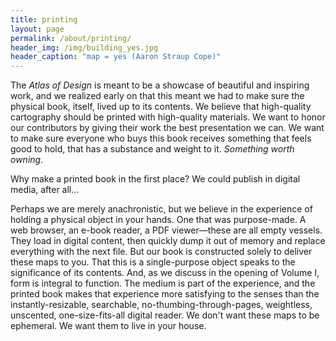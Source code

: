 ```yaml
---
title: printing
layout: page
permalink: /about/printing/
header_img: /img/building_yes.jpg
header_caption: "map = yes (Aaron Straup Cope)"
---
```


The <em>Atlas of Design</em> is meant to be a showcase of beautiful and inspiring work, and we realized early on that this meant we had to make sure the physical book, itself, lived up to its contents. We believe that high-quality cartography should be printed with high-quality materials. We want to honor our contributors by giving their work the best presentation we can. We want to make sure everyone who buys this book receives something that feels good to hold, that has a substance and weight to it. <em>Something worth owning</em>.

Why make a printed book in the first place? We could publish in digital media, after all…

Perhaps we are merely anachronistic, but we believe in the experience of holding a physical object in your hands. One that was purpose-made. A web browser, an e-book reader, a PDF viewer—these are all empty vessels. They load in digital content, then quickly dump it out of memory and replace everything with the next file. But our book is constructed solely to deliver these maps to you. That this is a single-purpose object speaks to the significance of its contents. And, as we discuss in the opening of Volume I, form is integral to function. The medium is part of the experience, and the printed book makes that experience more satisfying to the senses than the instantly-resizable, searchable, no-thumbing-through-pages, weightless, unscented, one-size-fits-all digital reader. We don't want these maps to be ephemeral. We want them to live in your house.